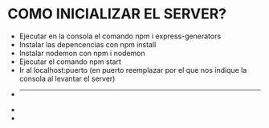 # COMO INICIALIZAR EL SERVER?

* Ejecutar en la consola el comando npm i express-generators
* Instalar las depencencias con npm install
* Instalar nodemon con npm i nodemon
* Ejecutar el comando npm start
* Ir al localhost:puerto (en puerto reemplazar por el que nos indique la consola al levantar el server)
* ---------
* <!--Solo Programadores-->
* <!--Para acceder a la rama main ejecutar en la terminal cd Turnos-DH-->